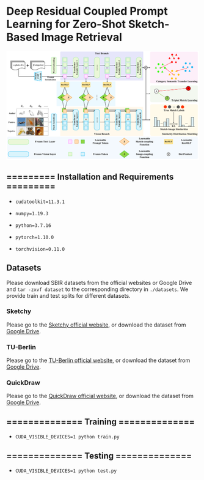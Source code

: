 # Deep Residual Coupled Prompt Learning for Zero-Shot Sketch-Based Image Retrieval

![Fig.1](DRCPL-Model.png)

## ========= Installation and Requirements =========

- ``` cudatoolkit=11.3.1  ```

- ``` numpy=1.19.3  ```

- ``` python=3.7.16  ```

- ``` pytorch=1.10.0  ```

- ``` torchvision=0.11.0  ```

## Datasets
Please download SBIR datasets from the official websites or Google Drive and `tar -zxvf dataset` to the corresponding directory in `./datasets`. We provide train and test splits for different datasets.

### Sketchy
Please go to the [Sketchy official website](https://sketchy.eye.gatech.edu/), or download the dataset from [Google Drive](https://drive.google.com/file/d/11GAr0jrtowTnR3otyQbNMSLPeHyvecdP/view?usp=sharing).

### TU-Berlin
Please go to the [TU-Berlin official website](http://cybertron.cg.tu-berlin.de/eitz/projects/classifysketch/), or download the dataset from [Google Drive](https://drive.google.com/file/d/12VV40j5Nf4hNBfFy0AhYEtql1OjwXAUC/view?usp=sharing).

### QuickDraw
Please go to the [QuickDraw official website](https://github.com/googlecreativelab/quickdraw-dataset), or download the dataset from [Google Drive](https://drive.google.com/file/d/1EZ8xWRzCi8JcKiFtciD2PwguofC785gK/view?usp=sharing).

## ============== Training ==============

- ``` CUDA_VISIBLE_DEVICES=1 python train.py  ```

## ============== Testing ==============

- ``` CUDA_VISIBLE_DEVICES=1 python test.py  ```
